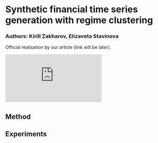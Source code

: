 # Synthetic financial time series generation with regime clustering
### Authors: Kirill Zakharov, Elizaveta Stavinova

Official realisation by our article (link will be later).

![This is an image](https://github.com/kirillzx/CLSGAN/blob/main/images/pipeline_V3.pdf)

## Method

## Experiments
